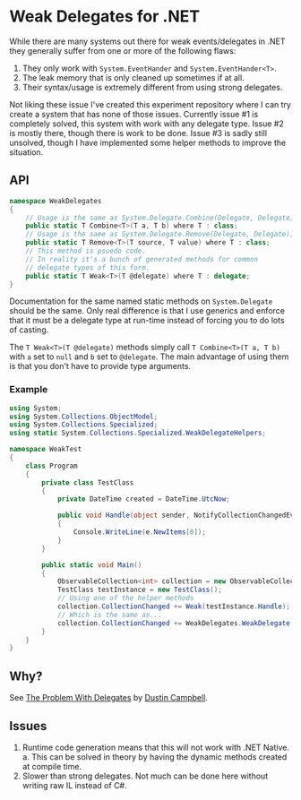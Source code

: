 # Weak Delegates for .NET

While there are many systems out there for weak events/delegates in .NET they generally suffer from one or more of the following flaws:

1. They only work with `System.EventHander` and `System.EventHander<T>`.
2. The leak memory that is only cleaned up sometimes if at all.
3. Their syntax/usage is extremely different from using strong delegates.

Not liking these issue I've created this experiment repository where I can try create a system that has none of those issues. Currently issue #1 is completely solved, this system with work with any delegate type. Issue #2 is mostly there, though there is work to be done. Issue #3 is sadly still unsolved, though I have implemented some helper methods to improve the situation.

## API

```csharp
namespace WeakDelegates
{
    // Usage is the same as System.Delegate.Combine(Delegate, Delegate);
    public static T Combine<T>(T a, T b) where T : class;
    // Usage is the same as System.Delegate.Remove(Delegate, Delegate);
    public static T Remove<T>(T source, T value) where T : class;
    // This method is psuedo code.
    // In reality it's a bunch of generated methods for common
    // delegate types of this form.
    public static T Weak<T>(T @delegate) where T : delegate;
}
```

Documentation for the same named static methods on `System.Delegate` should be the same. Only real difference is that I use generics and enforce that it must be a delegate type at run-time instead of forcing you to do lots of casting.

The `T Weak<T>(T @delegate)` methods simply call `T Combine<T>(T a, T b)` with `a` set to `null` and `b` set to `@delegate`. The main advantage of using them is that you don't have to provide type arguments.

### Example

```csharp
using System;
using System.Collections.ObjectModel;
using System.Collections.Specialized;
using static System.Collections.Specialized.WeakDelegateHelpers;

namespace WeakTest
{
    class Program
    {
        private class TestClass
        {
            private DateTime created = DateTime.UtcNow;

            public void Handle(object sender, NotifyCollectionChangedEventArgs e)
            {
                Console.WriteLine(e.NewItems[0]);
            }
        }

        public static void Main()
        {
            ObservableCollection<int> collection = new ObservableCollection<int>();
            TestClass testInstance = new TestClass();
            // Using one of the helper methods
            collection.CollectionChanged += Weak(testInstance.Handle);
            // Which is the same as...
            collection.CollectionChanged += WeakDelegates.WeakDelegate.Combine<NotifyCollectionChangedEventHandler>(null, testInstance.Handle);
        }
    }
}

```

## Why?

See [The Problem With Delegates](https://web.archive.org/web/20150327023026/http://diditwith.net/PermaLink,guid,fcf59145-3973-468a-ae66-aaa8df9161c7.aspx) by [Dustin Campbell](https://twitter.com/dcampbell).

## Issues

1. Runtime code generation means that this will not work with .NET Native.
   a. This can be solved in theory by having the dynamic methods created at compile time.
2. Slower than strong delegates. Not much can be done here without writing raw IL instead of C#.
